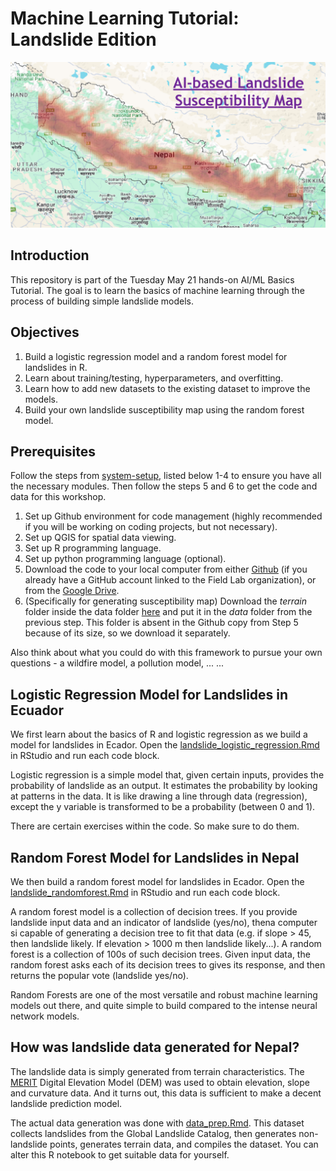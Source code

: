 # Machine Learning Tutorial: Landslide Edition

![Build your own landslide susceptibility map](landslide_susceptibility.png?raw=true)

## Introduction
This repository is part of the Tuesday May 21 hands-on AI/ML Basics Tutorial. The goal is to learn the basics of machine learning through the process of building simple landslide models.

## Objectives

1. Build a logistic regression model and a random forest model for landslides in R.
2. Learn about training/testing, hyperparameters, and overfitting.
3. Learn how to add new datasets to the existing dataset to improve the models.
4. Build your own landslide susceptibility map using the random forest model.

## Prerequisites

Follow the steps from [system-setup](https://github.com/UR-Field-Labs/system-setup), listed below 1-4 to ensure you have all the necessary modules. Then follow the steps 5 and 6 to get the code and data for this workshop.
1. Set up Github environment for code management (highly recommended if you will be working on coding projects, but not necessary).
2. Set up QGIS for spatial data viewing.
3. Set up R programming language.
4. Set up python programming language (optional).
5. Download the code to your local computer from either [Github](https://github.com/UR-Field-Labs/landslide-ml-tutorial) (if you already have a GitHub account linked to the Field Lab organization), or from the [Google Drive](https://drive.google.com/drive/folders/11XUSQZWQIefqJHMgMKilioeeH6wLqmzx?usp=drive_link).
6. (Specifically for generating susceptibility map) Download the *terrain* folder inside the data folder [here](https://drive.google.com/drive/folders/1l_BDZlnwOz8s2z7qVb9rNnJSR0NGSLPH?usp=drive_link) and put it in the *data* folder from the previous step. This folder is absent in the Github copy from Step 5 because of its size, so we download it separately.

Also think about what you could do with this framework to pursue your own questions - a wildfire model, a pollution model, ... ...

## Logistic Regression Model for Landslides in Ecuador 

We first learn about the basics of R and logistic regression as we build a model for landslides in Ecador. Open the [landslide_logistic_regression.Rmd](landslide_logistic_regression.Rmd) in RStudio and run each code block.

Logistic regression is a simple model that, given certain inputs, provides the probability of landslide as an output. It estimates the probability by looking at patterns in the data. It is like drawing a line through data (regression), except the y variable is transformed to be a probability (between 0 and 1).

There are certain exercises within the code. So make sure to do them.

## Random Forest Model for Landslides in Nepal 

We then build a random forest model for landslides in Ecador. Open the [landslide_randomforest.Rmd](landslide_randomforest.Rmd) in RStudio and run each code block.

A random forest model is a collection of decision trees. If you provide landslide input data and an indicator of landslide (yes/no), thena computer si capable of generating a decision tree to fit that data (e.g. if slope > 45, then landslide likely. If elevation > 1000 m then landslide likely...). A random forest is a collection of 100s of such decision trees. Given input data, the random forest asks each of its decision trees to gives its response, and then returns the popular vote (landslide yes/no).

Random Forests are one of the most versatile and robust machine learning models out there, and quite simple to build compared to the intense neural network models.

## How was landslide data generated for Nepal?

The landslide data is simply generated from terrain characteristics. The [MERIT](https://hydro.iis.u-tokyo.ac.jp/~yamadai/MERIT_DEM/) Digital Elevation Model (DEM) was used to obtain elevation, slope and curvature data. And it turns out, this data is sufficient to make a decent landslide prediction model.

The actual data generation was done with [data_prep.Rmd](data_prep.Rmd). This dataset collects landslides from the Global Landslide Catalog, then generates non-landslide points, generates terrain data, and compiles the dataset. You can alter this R notebook to get suitable data for yourself.

